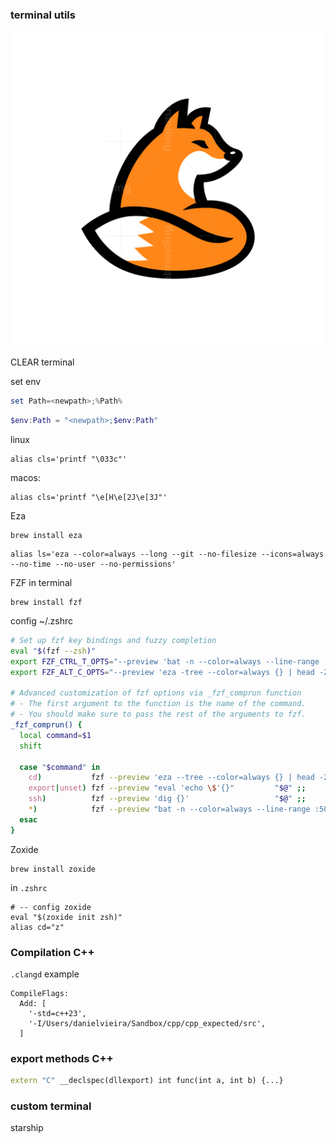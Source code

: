 ### terminal utils

![fox](_fox.png)

CLEAR terminal

set env
```powershell
set Path=<newpath>;%Path%
```
```powershell
$env:Path = "<newpath>;$env:Path"
```

linux
```
alias cls='printf "\033c"'
```

macos:
```
alias cls='printf "\e[H\e[2J\e[3J"'
```

Eza
```
brew install eza
```

```
alias ls='eza --color=always --long --git --no-filesize --icons=always --no-time --no-user --no-permissions'
```

FZF in terminal

```
brew install fzf
```

config ~/.zshrc
```bash
# Set up fzf key bindings and fuzzy completion
eval "$(fzf --zsh)"
export FZF_CTRL_T_OPTS="--preview 'bat -n --color=always --line-range :500 {}'"
export FZF_ALT_C_OPTS="--preview 'eza -tree --color=always {} | head -200'"

# Advanced customization of fzf options via _fzf_comprun function
# - The first argument to the function is the name of the command.
# - You should make sure to pass the rest of the arguments to fzf.
_fzf_comprun() {
  local command=$1
  shift

  case "$command" in
    cd)           fzf --preview 'eza --tree --color=always {} | head -200' "$@" ;;
    export|unset) fzf --preview "eval 'echo \$'{}"         "$@" ;;
    ssh)          fzf --preview 'dig {}'                   "$@" ;;
    *)            fzf --preview "bat -n --color=always --line-range :500 {}" "$@" ;;
  esac
}
```

Zoxide

```
brew install zoxide
```

in `.zshrc`

```
# -- config zoxide
eval "$(zoxide init zsh)"
alias cd="z"
```

### Compilation C++

`.clangd` example
```
CompileFlags:
  Add: [ 
    '-std=c++23',
    '-I/Users/danielvieira/Sandbox/cpp/cpp_expected/src',
  ]
```

### export methods C++
```cpp
extern "C" __declspec(dllexport) int func(int a, int b) {...}
```

### custom terminal
starship
